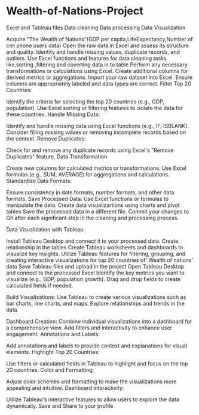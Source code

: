 # Wealth-of-Nations-Project
Excel and Tableau files
Data cleaning
Data processing
Data Visualization

Acquire "The Wealth of Nations"(GDP per capita,LifeExpectancy,Number of cell phone users data)
Open the raw data in Excel and assess its structure and quality.
Identify and handle missing values, duplicate records, and outliers.
Use Excel functions and features for data cleaning tasks like,sorting ,filtering and coverting data in to table
Perform any necessary transformations or calculations using Excel.
Create additional columns for derived metrics or aggregations.
Import your raw dataset into Excel.
Ensure columns are appropriately labeled and data types are correct.
Filter Top 20 Countries:

Identify the criteria for selecting the top 20 countries (e.g., GDP, population).
Use Excel sorting or filtering features to isolate the data for these countries.
Handle Missing Data:

Identify and handle missing data using Excel functions (e.g., IF, ISBLANK).
Consider filling missing values or removing incomplete records based on the context.
Remove Duplicates:

Check for and remove any duplicate records using Excel's "Remove Duplicates" feature.
Data Transformation

Create new columns for calculated metrics or transformations.
Use Excel formulas (e.g., SUM, AVERAGE) for aggregations and calculations.
Standardize Data Formats:

Ensure consistency in date formats, number formats, and other data formats.
Save Processed Data:
Use Excel functions or formulas to manipulate the data.
Create data visualizartions using charts and pivot tables
Save the processed data in a different file.
Commit your changes to Git after each significant step in the cleaning and processing process.

Data Visualization with Tableau:

Install Tableau Desktop and connect it to your processed data.
Create relationship in the tables
Create Tableau worksheets and dashboards to visualize key insights.
Utilize Tableau features for filtering, grouping, and creating interactive visualizations for top 20 countries of' Wealth of nations' data
Save Tableau files and upload in the project
Open Tableau Desktop and connect to the processed Excel 
Identify the key metrics you want to visualize (e.g., GDP, population growth).
Drag and drop fields to create calculated fields if needed.

Build Visualizations:
Use Tableau to create various visualizations such as bar charts, line charts, and maps.
Explore relationships and trends in the data.

Dashboard Creation:
Combine individual visualizations into a dashboard for a comprehensive view.
Add filters and interactivity to enhance user engagement.
Annotations and Labels:

Add annotations and labels to provide context and explanations for visual elements.
Highlight Top 20 Countries:

Use filters or calculated fields in Tableau to highlight and focus on the top 20 countries.
Color and Formatting:

Adjust color schemes and formatting to make the visualizations more appealing and intuitive.
Dashboard Interactivity:

Utilize Tableau's interactive features to allow users to explore the data dynamically.
Save and Share to your profile


